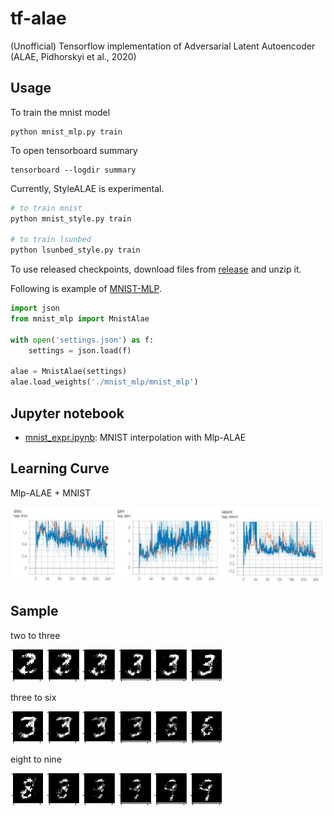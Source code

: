 # tf-alae

(Unofficial) Tensorflow implementation of Adversarial Latent Autoencoder (ALAE, Pidhorskyi et al., 2020)

## Usage

To train the mnist model
```
python mnist_mlp.py train
```

To open tensorboard summary
```
tensorboard --logdir summary
```

Currently, StyleALAE is experimental.

```bash
# to train mnist
python mnist_style.py train

# to train lsunbed
python lsunbed_style.py train
```

To use released checkpoints, download files from [release](https://github.com/revsic/tf-alae/releases) and unzip it.

Following is example of [MNIST-MLP](https://github.com/revsic/tf-alae/releases/tag/MnistMlp).
```py
import json
from mnist_mlp import MnistAlae

with open('settings.json') as f:
    settings = json.load(f)

alae = MnistAlae(settings)
alae.load_weights('./mnist_mlp/mnist_mlp')
```

## Jupyter notebook

- [mnist_expr.ipynb](./experiments/mnist_expr.ipynb): MNIST interpolation with Mlp-ALAE

## Learning Curve

Mlp-ALAE + MNIST

![mnist mlp learning curve](rsrc/mnist_mlp.jpg)

## Sample

two to three

![two to three](./rsrc/two2three.png)

three to six

![three to six](./rsrc/three2six.png)

eight to nine

![eight to nine](./rsrc/eight2nine.png)
